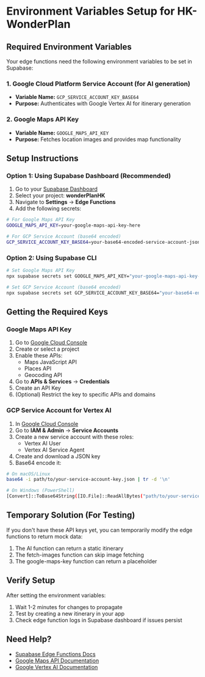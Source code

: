 # Environment Variables Setup for HK-WonderPlan

## Required Environment Variables

Your edge functions need the following environment variables to be set in Supabase:

### 1. Google Cloud Platform Service Account (for AI generation)
- **Variable Name:** `GCP_SERVICE_ACCOUNT_KEY_BASE64`
- **Purpose:** Authenticates with Google Vertex AI for itinerary generation

### 2. Google Maps API Key
- **Variable Name:** `GOOGLE_MAPS_API_KEY`  
- **Purpose:** Fetches location images and provides map functionality

## Setup Instructions

### Option 1: Using Supabase Dashboard (Recommended)

1. Go to your [Supabase Dashboard](https://app.supabase.com)
2. Select your project: **wonderPlanHK**
3. Navigate to **Settings** → **Edge Functions**
4. Add the following secrets:

```bash
# For Google Maps API Key
GOOGLE_MAPS_API_KEY=your-google-maps-api-key-here

# For GCP Service Account (base64 encoded)
GCP_SERVICE_ACCOUNT_KEY_BASE64=your-base64-encoded-service-account-json
```

### Option 2: Using Supabase CLI

```bash
# Set Google Maps API Key
npx supabase secrets set GOOGLE_MAPS_API_KEY="your-google-maps-api-key-here" --project-ref ktmnbpighqfinfpbyizu

# Set GCP Service Account (base64 encoded)
npx supabase secrets set GCP_SERVICE_ACCOUNT_KEY_BASE64="your-base64-encoded-service-account-json" --project-ref ktmnbpighqfinfpbyizu
```

## Getting the Required Keys

### Google Maps API Key

1. Go to [Google Cloud Console](https://console.cloud.google.com)
2. Create or select a project
3. Enable these APIs:
   - Maps JavaScript API
   - Places API
   - Geocoding API
4. Go to **APIs & Services** → **Credentials**
5. Create an API Key
6. (Optional) Restrict the key to specific APIs and domains

### GCP Service Account for Vertex AI

1. In [Google Cloud Console](https://console.cloud.google.com)
2. Go to **IAM & Admin** → **Service Accounts**
3. Create a new service account with these roles:
   - Vertex AI User
   - Vertex AI Service Agent
4. Create and download a JSON key
5. Base64 encode it:

```bash
# On macOS/Linux
base64 -i path/to/your-service-account-key.json | tr -d '\n'

# On Windows (PowerShell)
[Convert]::ToBase64String([IO.File]::ReadAllBytes("path/to/your-service-account-key.json"))
```

## Temporary Solution (For Testing)

If you don't have these API keys yet, you can temporarily modify the edge functions to return mock data:

1. The AI function can return a static itinerary
2. The fetch-images function can skip image fetching
3. The google-maps-key function can return a placeholder

## Verify Setup

After setting the environment variables:

1. Wait 1-2 minutes for changes to propagate
2. Test by creating a new itinerary in your app
3. Check edge function logs in Supabase dashboard if issues persist

## Need Help?

- [Supabase Edge Functions Docs](https://supabase.com/docs/guides/functions)
- [Google Maps API Documentation](https://developers.google.com/maps/documentation)
- [Google Vertex AI Documentation](https://cloud.google.com/vertex-ai/docs)
